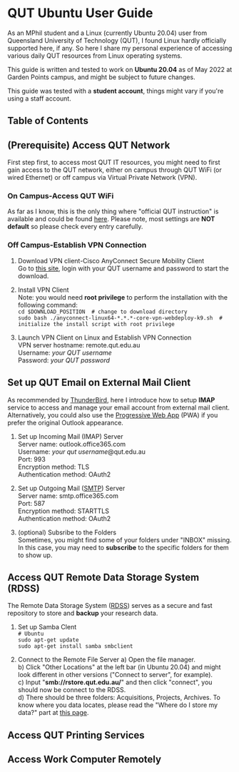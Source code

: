 # QUT Ubuntu User Guide
As an MPhil student and a Linux (currently Ubuntu 20.04) user from Queensland University of Technology (QUT), I found Linux hardly officially supported here, if any. So here I share my personal experience of accessing various daily QUT resources from Linux operating systems.

This guide is written and tested to work on **Ubuntu 20.04** as of May 2022 at Garden Points campus, and might be subject to future changes.

This guide was tested with a **student account**, things might vary if you're using a staff account.


## Table of Contents



## (Prerequisite) Access QUT Network
First step first, to access most QUT IT resources, you might need to first gain access to the QUT network, either on campus through QUT WiFi (or wired Ethernet) or off campus via Virtual Private Network (VPN).

### On Campus-Access QUT WiFi
As far as I know, this is the only thing where "official QUT instruction" is available and could be found [here](https://qutvirtual4.qut.edu.au/group/student/it-and-printing/wi-fi-and-internet-access/qut-wi-fi). Please note, most settings are **NOT default** so please check every entry carefully.

### Off Campus-Establish VPN Connection
1. Download VPN client-Cisco AnyConnect Secure Mobility Client  
    Go to [this site](https://sas.qut.edu.au/), login with your QUT username and password to start the download.

2. Install VPN Client  
    Note: you would need **root privilege** to perform the installation with the following command:  
    `cd $DOWNLOAD_POSITION  # change to download directory`  
    `sudo bash ./anyconnect-linux64-*.*.*-core-vpn-webdeploy-k9.sh  # initialize the install script with root privilege`   

3. Launch VPN Client on Linux and Establish VPN Connection  
    VPN server hostname: remote.qut.edu.au    
    Username: *your QUT username*    
    Password: *your QUT password*    


## Set up QUT Email on External Mail Client  
As recommended by [ThunderBird](https://support.mozilla.org/en-US/kb/difference-between-imap-and-pop3), here I introduce how to setup **IMAP** service to access and manage your email account from external mail client.   
Alternatively, you could also use the [Progressive Web App](https://support.microsoft.com/en-gb/office/use-the-web-version-of-outlook-like-a-desktop-app-b360bd9a-00dc-43a4-bdf8-71cdeeb78e83) (PWA) if you prefer the original Outlook appearance.

1. Set up Incoming Mail (IMAP) Server    
    Server name: outlook.office365.com  
    Username: *your qut username*@qut.edu.au  
    Port: 993  
    Encryption method: TLS  
    Authentication method: OAuth2  

2. Set up Outgoing Mail ([SMTP](https://support.microsoft.com/en-us/office/pop-imap-and-smtp-settings-for-outlook-com-d088b986-291d-42b8-9564-9c414e2aa040)) Server  
    Server name: smtp.office365.com  
    Port: 587  
    Encryption method: STARTTLS  
    Authentication method: OAuth2  

3. (optional) Subsribe to the Folders  
Sometimes, you might find some of your folders under "INBOX" missing. In this case, you may need to **subscribe** to the specific folders for them to show up.
  

## Access QUT Remote Data Storage System (RDSS)
The Remote Data Storage System ([RDSS](https://qutvirtual4.qut.edu.au/group/research-students/conducting-research/managing-research-data/store-digital-research-data/research-data-storage-service)) serves as a secure and fast repository to store and **backup** your research data. 

1. Set up Samba Clent  
    `# Ubuntu`  
    `sudo apt-get update`  
    `sudo apt-get install samba smbclient`  

2. Connect to the Remote File Server 
    a) Open the file manager.  
    b) Click "Other Locations" at the left bar (in Ubuntu 20.04) and might look different in other versions ("Connect to server", for example).  
    c) Input "**smb://rstore.qut.edu.au/**" and then click "connect", you should now be connect to the RDSS.  
    d) There should be three folders: Acquisitions, Projects, Archives. To know where you data locates, please read the "Where do I store my data?" part at [this page](https://qutvirtual4.qut.edu.au/group/research-students/conducting-research/managing-research-data/store-digital-research-data/research-data-storage-service).  


## Access QUT Printing Services


## Access Work Computer Remotely







 
